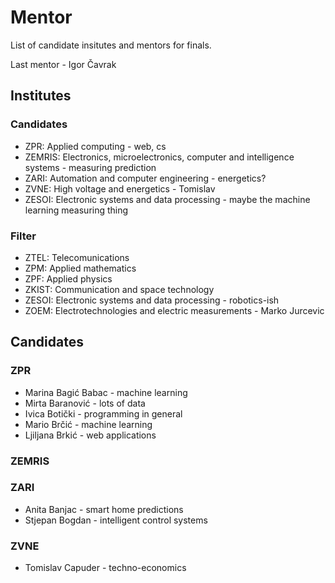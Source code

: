# Mentor

List of candidate insitutes and mentors for finals.

Last mentor - Igor Čavrak

## Institutes

### Candidates

- ZPR: Applied computing - web, cs
- ZEMRIS: Electronics, microelectronics, computer and intelligence systems - measuring prediction
- ZARI: Automation and computer engineering - energetics?
- ZVNE: High voltage and energetics - Tomislav
- ZESOI: Electronic systems and data processing - maybe the machine learning measuring thing

### Filter

- ZTEL: Telecomunications
- ZPM: Applied mathematics
- ZPF: Applied physics
- ZKIST: Communication and space technology
- ZESOI: Electronic systems and data processing - robotics-ish
- ZOEM: Electrotechnologies and electric measurements - Marko Jurcevic

## Candidates

### ZPR

- Marina Bagić Babac - machine learning
- Mirta Baranović - lots of data
- Ivica Botički - programming in general
- Mario Brčić - machine learning
- Ljiljana Brkić - web applications

### ZEMRIS

### ZARI

- Anita Banjac - smart home predictions
- Stjepan Bogdan - intelligent control systems

### ZVNE

- Tomislav Capuder - techno-economics
